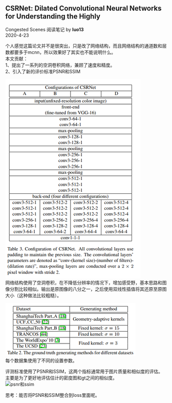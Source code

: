 ## CSRNet: Dilated Convolutional Neural Networks for Understanding the Highly
Congested Scenes
阅读笔记 by **luo13**  
2020-4-23  

个人感觉这篇论文并不是很突出，只是改了网络结构，而且网络结构的通道数和层数都要多于mcnn，所以效果好了其实也不能说明什么。  
本文贡献：  
1、提出了一系列的空洞卷积网络，兼顾了速度和精度。  
2、引入了新的评价标准PSNR和SSIM

![网络结构](../../img/CSRNet/网络结构.PNG)  
网络结构使用了空洞卷积，在不降低分辨率的情况下，增加感受野，基本思路和图像分割比较相似。输出是原图像的八分之一，之后使用双线性插值将其还原至原图大小（这种做法比较粗糙）。   

![训练设置](../../img/CSRNet/训练设置.PNG)   
每个数据集使用了不同的设置参数。  

评测标准使用了PSNR和SSIM，这两个指标通常用于图片质量和相似度的评估。主要是为了更好地评估估计的密度图和gt之间的相似度。  
![psnr和ssim](../../img/CSRNet/psnr和ssim.PNG)   

思考：能否将PSNR和SSIM整合到loss里面呢。  
